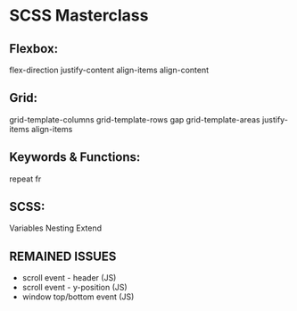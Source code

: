 # SCSS Masterclass


## Flexbox:
 flex-direction
 justify-content
 align-items
 align-content  
   
## Grid:
 grid-template-columns
 grid-template-rows
 gap
 grid-template-areas
 justify-items
 align-items  

## Keywords & Functions:
 repeat
 fr  

## SCSS:
 Variables
 Nesting
 Extend

 ## REMAINED ISSUES
 - scroll event - header  (JS)  
 - scroll event - y-position (JS)  
 - window top/bottom event (JS)